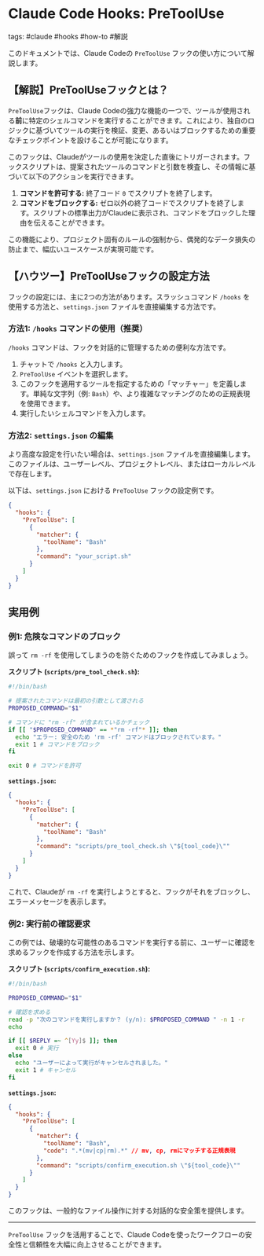 # Claude Code Hooks: PreToolUse

tags: #claude #hooks #how-to #解説

このドキュメントでは、Claude Codeの `PreToolUse` フックの使い方について解説します。

## 【解説】PreToolUseフックとは？

`PreToolUse`フックは、Claude Codeの強力な機能の一つで、ツールが使用される**前**に特定のシェルコマンドを実行することができます。これにより、独自のロジックに基づいてツールの実行を検証、変更、あるいはブロックするための重要なチェックポイントを設けることが可能になります。

このフックは、Claudeがツールの使用を決定した直後にトリガーされます。フックスクリプトは、提案されたツールのコマンドと引数を検査し、その情報に基づいて以下のアクションを実行できます。

1.  **コマンドを許可する:** 終了コード `0` でスクリプトを終了します。
2.  **コマンドをブロックする:** ゼロ以外の終了コードでスクリプトを終了します。スクリプトの標準出力がClaudeに表示され、コマンドをブロックした理由を伝えることができます。

この機能により、プロジェクト固有のルールの強制から、偶発的なデータ損失の防止まで、幅広いユースケースが実現可能です。

## 【ハウツー】PreToolUseフックの設定方法

フックの設定には、主に2つの方法があります。スラッシュコマンド `/hooks` を使用する方法と、`settings.json` ファイルを直接編集する方法です。

### 方法1: `/hooks` コマンドの使用（推奨）

`/hooks` コマンドは、フックを対話的に管理するための便利な方法です。

1.  チャットで `/hooks` と入力します。
2.  `PreToolUse` イベントを選択します。
3.  このフックを適用するツールを指定するための「マッチャー」を定義します。単純な文字列（例: `Bash`）や、より複雑なマッチングのための正規表現を使用できます。
4.  実行したいシェルコマンドを入力します。

### 方法2: `settings.json` の編集

より高度な設定を行いたい場合は、`settings.json` ファイルを直接編集します。このファイルは、ユーザーレベル、プロジェクトレベル、またはローカルレベルで存在します。

以下は、`settings.json` における `PreToolUse` フックの設定例です。

```json
{
  "hooks": {
    "PreToolUse": [
      {
        "matcher": {
          "toolName": "Bash"
        },
        "command": "your_script.sh"
      }
    ]
  }
}
```

## 実用例

### 例1: 危険なコマンドのブロック

誤って `rm -rf` を使用してしまうのを防ぐためのフックを作成してみましょう。

**スクリプト (`scripts/pre_tool_check.sh`):**

```bash
#!/bin/bash

# 提案されたコマンドは最初の引数として渡される
PROPOSED_COMMAND="$1"

# コマンドに "rm -rf" が含まれているかチェック
if [[ "$PROPOSED_COMMAND" == *"rm -rf"* ]]; then
  echo "エラー: 安全のため 'rm -rf' コマンドはブロックされています。"
  exit 1 # コマンドをブロック
fi

exit 0 # コマンドを許可
```

**`settings.json`:**

```json
{
  "hooks": {
    "PreToolUse": [
      {
        "matcher": {
          "toolName": "Bash"
        },
        "command": "scripts/pre_tool_check.sh \"${tool_code}\""
      }
    ]
  }
}
```

これで、Claudeが `rm -rf` を実行しようとすると、フックがそれをブロックし、エラーメッセージを表示します。

### 例2: 実行前の確認要求

この例では、破壊的な可能性のあるコマンドを実行する前に、ユーザーに確認を求めるフックを作成する方法を示します。

**スクリプト (`scripts/confirm_execution.sh`):**

```bash
#!/bin/bash

PROPOSED_COMMAND="$1"

# 確認を求める
read -p "次のコマンドを実行しますか？ (y/n): $PROPOSED_COMMAND " -n 1 -r
echo

if [[ $REPLY =~ ^[Yy]$ ]]; then
  exit 0 # 実行
else
  echo "ユーザーによって実行がキャンセルされました。"
  exit 1 # キャンセル
fi
```

**`settings.json`:**

```json
{
  "hooks": {
    "PreToolUse": [
      {
        "matcher": {
          "toolName": "Bash",
          "code": ".*(mv|cp|rm).*" // mv, cp, rmにマッチする正規表現
        },
        "command": "scripts/confirm_execution.sh \"${tool_code}\""
      }
    ]
  }
}
```

このフックは、一般的なファイル操作に対する対話的な安全策を提供します。

---

`PreToolUse` フックを活用することで、Claude Codeを使ったワークフローの安全性と信頼性を大幅に向上させることができます。